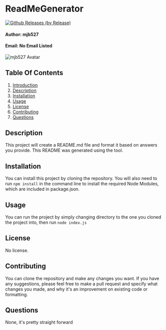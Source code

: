 
# ReadMeGenerator <a name="introduction"></a>

[![Github Releases (by Release)](https://img.shields.io/github/downloads/Naereen/StrapDown.js/v1.0.0/total.svg)](https://GitHub.com/Naereen/StrapDown.js/releases/)

#### __Author:__ mjb527
#### __Email:__ No Email Listed
![mjb527 Avatar](https://avatars2.githubusercontent.com/u/30249734?v=4)

## Table Of Contents
1) [Introduction](#introduction)
2) [Description](#description)
3) [Installation](#installation)
4) [Usage](#usage)
5) [License](#license)
6) [Contributing](#contributing)
7) [Questions](#questions)

## Description <a name="description"></a>
This project will create a README.md file and format it based on answers you provide.
This README was generated using the tool.


## Installation <a name="installation"></a>
You can install this project by cloning the repository.
You will also need to run `npm install` in the command line to install the required Node Modules, which are included in package.json.


## Usage <a name="usage"></a>
You can run the project by simply changing directory to the one you cloned the project into, then run `node index.js`


## License <a name="license"></a>
No license.

## Contributing <a name="contributing"></a>
You can clone the repository and make any changes you want. If you have any suggestions, please feel free to make a pull request and specify what changes you made, and why it's an improvement on existing code or formatting. 

## Questions <a name="questions"></a>
None, it's pretty straight forward
